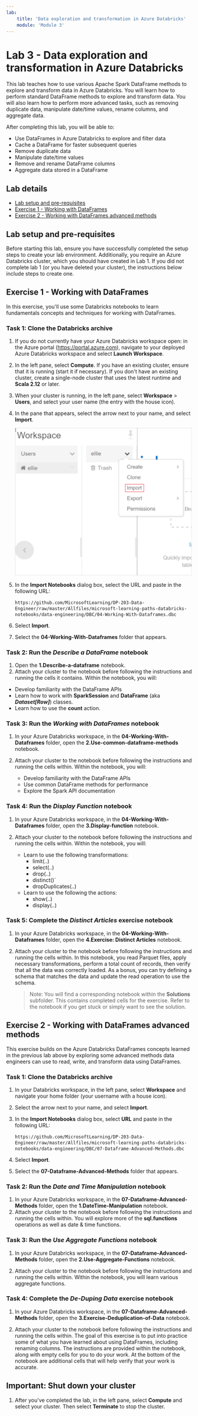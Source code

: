 ```yaml
---
lab:
    title: 'Data exploration and transformation in Azure Databricks'
    module: 'Module 3'
---
```


# Lab 3 - Data exploration and transformation in Azure Databricks

This lab teaches how to use various Apache Spark DataFrame methods to explore and transform data in Azure Databricks. You will learn how to perform standard DataFrame methods to explore and transform data. You will also learn how to perform more advanced tasks, such as removing duplicate data, manipulate date/time values, rename columns, and aggregate data.

After completing this lab, you will be able to:

- Use DataFrames in Azure Databricks to explore and filter data
- Cache a DataFrame for faster subsequent queries
- Remove duplicate data
- Manipulate date/time values
- Remove and rename DataFrame columns
- Aggregate data stored in a DataFrame

## Lab details

- [Lab setup and pre-requisites](#Lab-setup-and-pre-requisites)
- [Exercise 1 - Working with DataFrames](#Exercise-1---Working-with-DataFrames)
- [Exercise 2 - Working with DataFrames advanced methods](#Exercise-2---Working-with-DataFrames-advanced-methods)

## Lab setup and pre-requisites

Before starting this lab, ensure you have successfully completed the setup steps to create your lab environment. Additionally, you require an Azure Databricks cluster, which you should have created in Lab 1. If you did not complete lab 1 (or you have deleted your cluster), the instructions below include steps to create one.

## Exercise 1 - Working with DataFrames

In this exercise, you'll use some Databricks notebooks to learn fundamentals concepts and techniques for working with DataFrames.

### Task 1: Clone the Databricks archive

1. If you do not currently have your Azure Databricks workspace open: in the Azure portal (<https://portal.azure.com>), navigate to your deployed Azure Databricks workspace and select **Launch Workspace**.
1. In the left pane, select **Compute**. If you have an existing cluster, ensure that it is running (start it if necessary). If you don't have an existing cluster, create a single-node cluster that uses the latest runtime and **Scala 2.12** or later.
1. When your cluster is running, in the left pane, select **Workspace** > **Users**, and select your user name (the entry with the house icon).
1. In the pane that appears, select the arrow next to your name, and select **Import**.

    ![The menu option to import the archive](images/import-archive.png)

1. In the **Import Notebooks** dialog box, select the URL and paste in the following URL:

    ```
    https://github.com/MicrosoftLearning/DP-203-Data-Engineer/raw/master/Allfiles/microsoft-learning-paths-databricks-notebooks/data-engineering/DBC/04-Working-With-Dataframes.dbc
    ```

1. Select **Import**.
1. Select the **04-Working-With-Dataframes** folder that appears.

### Task 2: Run the *Describe a DataFrame* notebook

1. Open the **1.Describe-a-dataframe** notebook.
1. Attach your cluster to the notebook before following the instructions and running the cells it contains. Within the notebook, you will:
  - Develop familiarity with the DataFrame APIs
  - Learn how to work with **SparkSession** and **DataFrame** (aka ***Dataset[Row]***) classes.
  - Learn how to use the **count** action.

### Task 3: Run the *Working with DataFrames* notebook

1. In your Azure Databricks workspace, in the **04-Working-With-Dataframes** folder, open the **2.Use-common-dataframe-methods** notebook.
1. Attach your cluster to the notebook before following the instructions and running the cells within. Within the notebook, you will:

    - Develop familiarity with the DataFrame APIs
    - Use common DataFrame methods for performance
    - Explore the Spark API documentation

### Task 4: Run the *Display Function* notebook

1. In your Azure Databricks workspace, in the **04-Working-With-Dataframes** folder, open the **3.Display-function** notebook.
1. Attach your cluster to the notebook before following the instructions and running the cells within. Within the notebook, you will:

    - Learn to use the following transformations:
      - limit(..)
      - select(..)
      - drop(..)
      - distinct()`
      - dropDuplicates(..)
    - Learn to use the following the actions:
      - show(..)
      - display(..)

### Task 5: Complete the *Distinct Articles* exercise notebook

1. In your Azure Databricks workspace, in the **04-Working-With-Dataframes** folder, open the **4.Exercise: Distinct Articles** notebook.
1. Attach your cluster to the notebook before following the instructions and running the cells within. In this notebook, you read Parquet files, apply necessary transformations, perform a total count of records, then verify that all the data was correctly loaded. As a bonus, you can try defining a schema that matches the data and update the read operation to use the schema.

    > Note: You will find a corresponding notebook within the **Solutions** subfolder. This contains completed cells for the exercise. Refer to the notebook if you get stuck or simply want to see the solution.

## Exercise 2 - Working with DataFrames advanced methods

This exercise builds on the Azure Databricks DataFrames concepts learned in the previous lab above by exploring some advanced methods data engineers can use to read, write, and transform data using DataFrames.

### Task 1: Clone the Databricks archive

1. In your Databricks workspace, in the left pane, select **Workspace** and navigate your home folder (your username with a house icon).
1. Select the arrow next to your name, and select **Import**.
1. In the **Import Notebooks** dialog box, select **URL** and paste in the following URL:

    ```
    https://github.com/MicrosoftLearning/DP-203-Data-Engineer/raw/master/Allfiles/microsoft-learning-paths-databricks-notebooks/data-engineering/DBC/07-Dataframe-Advanced-Methods.dbc
    ```

1. Select **Import**.
1. Select the **07-Dataframe-Advanced-Methods** folder that appears.

### Task 2: Run the *Date and Time Manipulation* notebook

1. In your Azure Databricks workspace, in the **07-Dataframe-Advanced-Methods** folder, open the **1.DateTime-Manipulation** notebook.
1. Attach your cluster to the notebook before following the instructions and running the cells within. You will explore more of the **sql.functions** operations as well as date & time functions.

### Task 3: Run the *Use Aggregate Functions* notebook

1. In your Azure Databricks workspace, in the **07-Dataframe-Advanced-Methods** folder, open the **2.Use-Aggregate-Functions** notebook.

1. Attach your cluster to the notebook before following the instructions and running the cells within. Within the notebook, you will learn various aggregate functions.

### Task 4: Complete the *De-Duping Data* exercise notebook

1. In your Azure Databricks workspace, in the **07-Dataframe-Advanced-Methods** folder, open the **3.Exercise-Deduplication-of-Data** notebook.

1. Attach your cluster to the notebook before following the instructions and running the cells within. The goal of this exercise is to put into practice some of what you have learned about using DataFrames, including renaming columns. The instructions are provided within the notebook, along with empty cells for you to do your work. At the bottom of the notebook are additional cells that will help verify that your work is accurate.

## Important: Shut down your cluster

1. After you've completed the lab, in the left pane, select **Compute** and select your cluster. Then select **Terminate** to stop the cluster.
